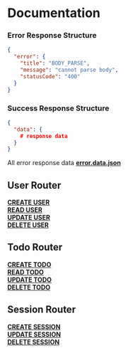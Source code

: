 # Documentation

### Error Response Structure

```json
{
  "error": {
    "title": "BODY_PARSE",
    "message": "cannot parse body",
    "statusCode": "400"
  }
}
```

### Success Response Structure

```json
{
  "data": {
    # response data
  }
}
```

All error response data [**error.data.json**](/src/response/data/error.data.json)

## User Router

[**CREATE USER**](/docs/user/create.user.md)<br/>
[**READ USER**](/docs/user/read.user.md)<br/>
[**UPDATE USER**](/docs/user/update.user.md)<br/>
[**DELETE USER**](/docs/user/delete.user.md)<br/>

## Todo Router

[**CREATE TODO**](/docs/todo/create.todo.md) <br/>
[**READ TODO**](/docs/todo/read.todo.md) <br/>
[**UPDATE TODO**](/docs/todo/update.todo.md) <br/>
[**DELETE TODO**](/docs/todo/delete.todo.md) <br/>

## Session Router

[**CREATE SESSION**](/docs/session/create.session.md) <br/>
[**UPDATE SESSION**](/docs/session/update.session.md) <br/>
[**DELETE SESSION**](/docs/session/delete.session.md) <br/>
